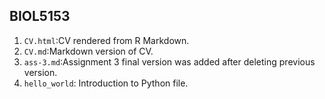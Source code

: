 ## BIOL5153

1. `CV.html`:CV rendered from R Markdown.
2. `CV.md`:Markdown version of CV.
3. `ass-3.md`:Assignment 3 final version was added after deleting previous version.
4. `hello_world`: Introduction to Python file.
